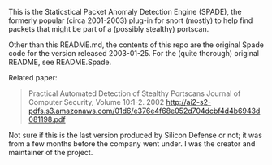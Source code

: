 This is the Staticstical Packet Anomaly Detection Engine (SPADE), the formerly popular (circa 2001-2003) plug-in for snort (mostly) to help find packets that might be part of a (possibly stealthy) portscan.

Other than this README.md, the contents of this repo are the original Spade code for the version released 2003-01-25.  For the (quite thorough) original README, see README.Spade.

Related paper: 

>  Practical Automated Detection of Stealthy Portscans
>  Journal of Computer Security, Volume 10:1-2. 2002
>  http://ai2-s2-pdfs.s3.amazonaws.com/01d6/e376e4f68e052d704dcbf4d4b6943d081198.pdf

Not sure if this is the last version produced by Silicon Defense or not; it was from a few months before the company went under.  I was the creator and maintainer of the project.

